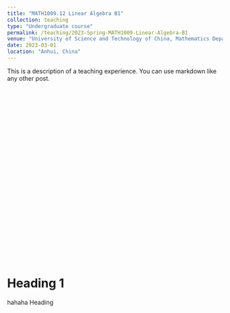 ```yaml
---
title: "MATH1009.12 Linear Algebra B1"
collection: teaching
type: "Undergraduate course"
permalink: /teaching/2023-Spring-MATH1009-Linear-Algebra-B1
venue: "University of Science and Technology of China, Mathematics Department"
date: 2023-03-01
location: "Anhui, China"
---
```


This is a description of a teaching experience. You can use markdown like any other post.
<div id="echart" style="width: 600px; height: 400px;"></div>
<script type="text/javascript">
    var myChart = echarts.init(document.getElementById('echart'));

    var option = {
        title: {
            text: 'ECharts Example'
        },
        tooltip: {},
        xAxis: {
            data: ["Mon", "Tue", "Wed", "Thu", "Fri", "Sat", "Sun"]
        },
        yAxis: {},
        series: [{
            name: 'Sales',
            type: 'line',
            data: [5, 20, 36, 10, 10, 20, 30]
        }]
    };

    myChart.setOption(option);
</script>

Heading 1
======
hahaha
Heading 
